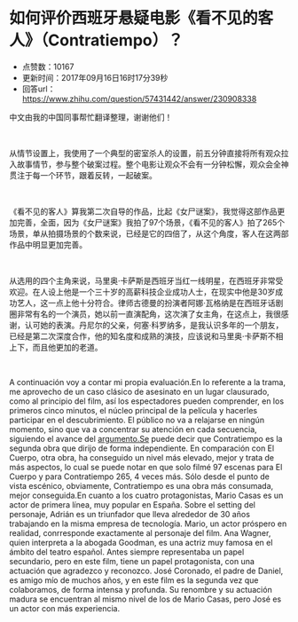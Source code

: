 # 如何评价西班牙悬疑电影《看不见的客人》（Contratiempo）？
- 点赞数：10167
- 更新时间：2017年09月16日16时17分39秒
- 回答url：https://www.zhihu.com/question/57431442/answer/230908338
<body>
 <p data-pid="08nMHbt8">中文由我的中国同事帮忙翻译整理，谢谢他们！</p>
 <p class="ztext-empty-paragraph"><br></p>
 <p data-pid="KE0DV6Na">从情节设置上，我使用了一个典型的密室杀人的设置，前五分钟直接将所有观众拉入故事情节，参与整个破案过程。整个电影让观众不会有一分钟松懈，观众会全神贯注于每一个环节，跟着反转，一起破案。</p>
 <p class="ztext-empty-paragraph"><br></p>
 <p data-pid="qBuED9uZ">《看不见的客人》算我第二次自导的作品，比起《女尸谜案》，我觉得这部作品更加完善，全面，因为《女尸谜案》我拍了97个场景，《看不见的客人》拍了265个场景，单从拍摄场景的个数来说，已经是它的四倍了，从这个角度，客人在这两部作品中明显更加完善。</p>
 <p class="ztext-empty-paragraph"><br></p>
 <p data-pid="YKGz4PQn">从选用的四个主角来说，马里奥·卡萨斯是西班牙当红一线明星，在西班牙非常受欢迎。在人设上他是一个三十岁的高薪科技企业成功人士，在现实中他是30岁成功艺人，这一点上他十分符合。律师古德曼的扮演者阿娜·瓦格纳是在西班牙话剧圈非常有名的一个演员，她以前一直演配角，这次演了女主角，在这点上，我很感谢，认可她的表演。丹尼尔的父亲，何塞·科罗纳多，是我认识多年的一个朋友，已经是第二次深度合作，他的知名度和成熟的演技，应该说和马里奥·卡萨斯不相上下，而且他更加的老道。</p>
 <p class="ztext-empty-paragraph"><br></p>
 <p data-pid="hkAAeAP8">A continuación voy a contar mi propia evaluación.En lo referente a la trama, me aprovecho de un caso clásico de asesinato en un lugar clausurado, como al principio del film, así los espectadores pueden comprender, en los primeros cinco minutos, el núcleo principal de la película y hacerles participar en el descubrimiento. El público no va a relajarse en ningún momento, sino que va a concentrar su atención en cada secuencia, siguiendo el avance del <a href="https://link.zhihu.com/?target=http%3A//argumento.Se" class=" wrap external" target="_blank" rel="nofollow noreferrer">argumento.Se</a> puede decir que Contratiempo es la segunda obra que dirijo de forma independiente. En comparación con El Cuerpo, otra obra, ha conseguido un nivel más elevado, mejor y trata de más aspectos, lo cual se puede notar en que solo filmé 97 escenas para El Cuerpo y para Contratiempo 265, 4 veces más. Sólo desde el punto de vista escénico, obviamente, Contratiempo es una obra más consumada, mejor conseguida.En cuanto a los cuatro protagonistas, Mario Casas es un actor de primera línea, muy popular en España. Sobre el setting del personaje, Adrián es un triunfador que lleva alrededor de 30 años trabajando en la misma empresa de tecnología. Mario, un actor próspero en realidad, conrresponde exactamente al personaje del film. Ana Wagner, quien interpreta a la abogada Goodman, es una actriz muy famosa en el ámbito del teatro español. Antes siempre representaba un papel secundario, pero en este film, tiene un papel protagonista, con una actuación que agradezco y reconozco. José Coronado, el padre de Daniel, es amigo mío de muchos años, y en este film es la segunda vez que colaboramos, de forma intensa y profunda. Su renombre y su actuación madura se encuentran al mismo nivel de los de Mario Casas, pero José es un actor con más experiencia.</p>
 <p></p>
 <p></p>
</body>